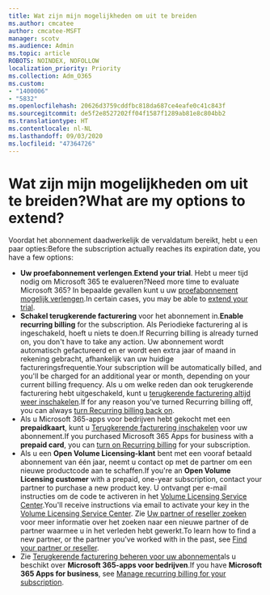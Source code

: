 ```yaml
---
title: Wat zijn mijn mogelijkheden om uit te breiden
ms.author: cmcatee
author: cmcatee-MSFT
manager: scotv
ms.audience: Admin
ms.topic: article
ROBOTS: NOINDEX, NOFOLLOW
localization_priority: Priority
ms.collection: Adm_O365
ms.custom:
- "1400006"
- "5832"
ms.openlocfilehash: 20626d3759cddfbc818da687ce4eafe0c41c843f
ms.sourcegitcommit: de5f2e8527202ff04f1587f1289ab81e8c804bb2
ms.translationtype: HT
ms.contentlocale: nl-NL
ms.lasthandoff: 09/03/2020
ms.locfileid: "47364726"
---
```

# <a name="what-are-my-options-to-extend"></a><span data-ttu-id="ec602-102">Wat zijn mijn mogelijkheden om uit te breiden?</span><span class="sxs-lookup"><span data-stu-id="ec602-102">What are my options to extend?</span></span>

<span data-ttu-id="ec602-103">Voordat het abonnement daadwerkelijk de vervaldatum bereikt, hebt u een paar opties:</span><span class="sxs-lookup"><span data-stu-id="ec602-103">Before the subscription actually reaches its expiration date, you have a few options:</span></span>

- <span data-ttu-id="ec602-104">**Uw proefabonnement verlengen**.</span><span class="sxs-lookup"><span data-stu-id="ec602-104">**Extend your trial**.</span></span>  <span data-ttu-id="ec602-105">Hebt u meer tijd nodig om Microsoft 365 te evalueren?</span><span class="sxs-lookup"><span data-stu-id="ec602-105">Need more time to evaluate Microsoft 365?</span></span> <span data-ttu-id="ec602-106">In bepaalde gevallen kunt u uw [proefabonnement mogelijk verlengen](https://docs.microsoft.com/microsoft-365/commerce/extend-your-trial).</span><span class="sxs-lookup"><span data-stu-id="ec602-106">In certain cases, you may be able to  [extend your trial](https://docs.microsoft.com/microsoft-365/commerce/extend-your-trial).</span></span>  
- <span data-ttu-id="ec602-107">**Schakel terugkerende facturering** voor het abonnement in.</span><span class="sxs-lookup"><span data-stu-id="ec602-107">**Enable recurring billing** for the subscription.</span></span> <span data-ttu-id="ec602-108">Als Periodieke facturering al is ingeschakeld, hoeft u niets te doen.</span><span class="sxs-lookup"><span data-stu-id="ec602-108">If Recurring billing is already turned on, you don't have to take any action.</span></span> <span data-ttu-id="ec602-109">Uw abonnement wordt automatisch gefactureerd en er wordt een extra jaar of maand in rekening gebracht, afhankelijk van uw huidige factureringsfrequentie.</span><span class="sxs-lookup"><span data-stu-id="ec602-109">Your subscription will be automatically billed, and you'll be charged for an additional year or month, depending on your current billing frequency.</span></span> <span data-ttu-id="ec602-110">Als u om welke reden dan ook terugkerende facturering hebt uitgeschakeld, kunt u [terugkerende facturering altijd weer inschakelen](https://docs.microsoft.com/microsoft-365/commerce/subscriptions/renew-your-subscription).</span><span class="sxs-lookup"><span data-stu-id="ec602-110">If for any reason you've turned Recurring billing off, you can always  [turn Recurring billing back on](https://docs.microsoft.com/microsoft-365/commerce/subscriptions/renew-your-subscription).</span></span>
- <span data-ttu-id="ec602-111">Als u Microsoft 365-apps voor bedrijven hebt gekocht met een **prepaidkaart**, kunt u [Terugkerende facturering inschakelen](https://docs.microsoft.com/microsoft-365/commerce/subscriptions/renew-your-subscription) voor uw abonnement.</span><span class="sxs-lookup"><span data-stu-id="ec602-111">If you purchased Microsoft 365 Apps for business with a  **prepaid card**, you can  [turn on Recurring billing](https://docs.microsoft.com/microsoft-365/commerce/subscriptions/renew-your-subscription)  for your subscription.</span></span>
- <span data-ttu-id="ec602-112">Als u een **Open Volume Licensing-klant** bent met een vooraf betaald abonnement van één jaar, neemt u contact op met de partner om een nieuwe productcode aan te schaffen.</span><span class="sxs-lookup"><span data-stu-id="ec602-112">If you're an  **Open Volume Licensing customer**  with a prepaid, one-year subscription, contact your partner to purchase a new product key.</span></span> <span data-ttu-id="ec602-113">U ontvangt per e-mail instructies om de code te activeren in het [Volume Licensing Service Center](https://go.microsoft.com/fwlink/p/?LinkID=282016).</span><span class="sxs-lookup"><span data-stu-id="ec602-113">You'll receive instructions via email to activate your key in the  [Volume Licensing Service Center](https://go.microsoft.com/fwlink/p/?LinkID=282016).</span></span> <span data-ttu-id="ec602-114">Zie [Uw partner of reseller zoeken](https://docs.microsoft.com/microsoft-365/admin/manage/find-your-partner-or-reseller) voor meer informatie over het zoeken naar een nieuwe partner of de partner waarmee u in het verleden hebt gewerkt.</span><span class="sxs-lookup"><span data-stu-id="ec602-114">To learn how to find a new partner, or the partner you've worked with in the past, see  [Find your partner or reseller](https://docs.microsoft.com/microsoft-365/admin/manage/find-your-partner-or-reseller).</span></span>
- <span data-ttu-id="ec602-115">Zie [Terugkerende facturering beheren voor uw abonnement](https://docs.microsoft.com/microsoft-365/commerce/subscriptions/renew-your-subscription)als u beschikt over **Microsoft 365-apps voor bedrijven**.</span><span class="sxs-lookup"><span data-stu-id="ec602-115">If you have  **Microsoft 365 Apps for business**, see  [Manage recurring billing for your subscription](https://docs.microsoft.com/microsoft-365/commerce/subscriptions/renew-your-subscription).</span></span>
